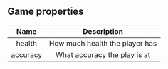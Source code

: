 ## Game properties
|  Name   |                         Description                          |
| :-----: | :----------------------------------------------------------: |
|  health | How much health the player has |
|  accuracy | What accuracy the play is at |